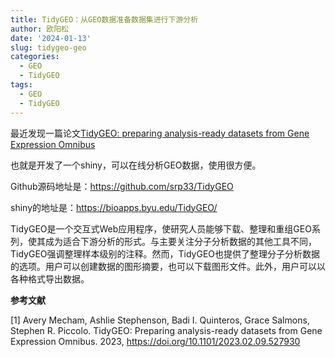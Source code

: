 ```yaml
---
title: TidyGEO：从GEO数据准备数据集进行下游分析
author: 欧阳松
date: '2024-01-13'
slug: tidygeo-geo
categories:
  - GEO
  - TidyGEO
tags:
  - GEO
  - TidyGEO
---
```


最近发现一篇论文[TidyGEO: preparing analysis-ready datasets from Gene Expression Omnibus](https://pubmed.ncbi.nlm.nih.gov/38047898/)

也就是开发了一个shiny，可以在线分析GEO数据，使用很方便。

Github源码地址是：<https://github.com/srp33/TidyGEO>

shiny的地址是：<https://bioapps.byu.edu/TidyGEO/>

TidyGEO是一个交互式Web应用程序，使研究人员能够下载、整理和重组GEO系列，使其成为适合下游分析的形式。与主要关注分子分析数据的其他工具不同，TidyGEO强调整理样本级别的注释。然而，TidyGEO也提供了整理分子分析数据的选项。用户可以创建数据的图形摘要，也可以下载图形文件。此外，用户可以以各种格式导出数据。

**参考文献**

[1] Avery Mecham, Ashlie Stephenson, Badi I. Quinteros, Grace Salmons, Stephen R. Piccolo. TidyGEO: Preparing analysis-ready datasets from Gene Expression Omnibus. 2023, <https://doi.org/10.1101/2023.02.09.527930>

